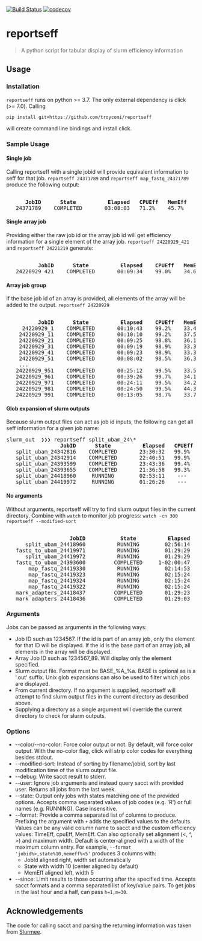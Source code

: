 [![Build Status](https://travis-ci.com/troycomi/reportseff.svg?branch=master)](https://travis-ci.com/troycomi/reportseff)
[![codecov](https://codecov.io/gh/troycomi/reportseff/branch/master/graph/badge.svg)](https://codecov.io/gh/troycomi/reportseff)

# reportseff

> A python script for tabular display of slurm efficiency information

## Usage
### Installation
`reportseff` runs on python >= 3.7.
The only external dependency is click (>= 7.0).
Calling
```
pip install git+https://github.com/troycomi/reportseff
```
will create command line bindings and install click.

### Sample Usage
#### Single job
Calling reportseff with a single jobid will provide equivalent information to
seff for that job.  `reportseff 24371789` and `reportseff map_fastq_24371789`
produce the following output:
<pre><b>
      JobID      State          Elapsed   CPUEff   MemEff  </b>
   24371789    COMPLETED       03:08:03   71.2%    45.7%  
</pre>

#### Single array job
Providing either the raw job id or the array job id will get efficiency 
information for a single element of the array job.  `reportseff 24220929_421` 
and `reportseff 24221219` generate:
<pre><b>
          JobID      State          Elapsed    CPUEff   MemEff  </b>
   24220929_421    COMPLETED       00:09:34    99.0%    34.6%  
</pre>

#### Array job group
If the base job id of an array is provided, all elements of the array will
be added to the output. `reportseff 24220929`
<pre><b>
          JobID      State          Elapsed    CPUEff   MemEff  </b>
     24220929_1    COMPLETED       00:10:43    99.2%    33.4%  
    24220929_11    COMPLETED       00:10:10    99.2%    37.5%  
    24220929_21    COMPLETED       00:09:25    98.8%    36.1%  
    24220929_31    COMPLETED       00:09:19    98.9%    33.3%  
    24220929_41    COMPLETED       00:09:23    98.9%    33.3%  
    24220929_51    COMPLETED       00:08:02    98.5%    36.3%  
	...
   24220929_951    COMPLETED       00:25:12    99.5%    33.5%  
   24220929_961    COMPLETED       00:39:26    99.7%    34.1%  
   24220929_971    COMPLETED       00:24:11    99.5%    34.2%  
   24220929_981    COMPLETED       00:24:50    99.5%    44.3%  
   24220929_991    COMPLETED       00:13:05    98.7%    33.7%  
</pre>

#### Glob expansion of slurm outputs
Because slurm output files can act as job id inputs, the following can
get all seff information for a given job name:

<pre>slurm_out  ❯❯❯ reportseff split_ubam_24\*<b>
                 JobID      State          Elapsed   CPUEff   MemEff  </b>
   split_ubam_24342816    COMPLETED       23:30:32   99.9%    4.5%   
   split_ubam_24342914    COMPLETED       22:40:51   99.9%    4.6%   
   split_ubam_24393599    COMPLETED       23:43:36   99.4%    4.4%   
   split_ubam_24393655    COMPLETED       21:36:58   99.3%    4.5%   
   split_ubam_24418960     RUNNING        02:53:11    ---      ---   
   split_ubam_24419972     RUNNING        01:26:26    ---      ---   
</pre>

#### No arguments
Without arguments, reportseff will try to find slurm output files in the
current directory.  Combine with `watch` to monitor job progress:
`watch -cn 300 reportseff --modified-sort`
<pre><b>
                    JobID           State          Elapsed   CPUEff   MemEff  </b>
      split_ubam_24418960          RUNNING        02:56:14    ---      ---
   fastq_to_ubam_24419971          RUNNING        01:29:29    ---      ---
      split_ubam_24419972          RUNNING        01:29:29    ---      ---
   fastq_to_ubam_24393600         COMPLETED     1-02:00:47   58.3%    41.1%
       map_fastq_24419330          RUNNING        02:14:53    ---      ---
       map_fastq_24419323          RUNNING        02:15:24    ---      ---
       map_fastq_24419324          RUNNING        02:15:24    ---      ---
       map_fastq_24419322          RUNNING        02:15:24    ---      ---
   mark_adapters_24418437         COMPLETED       01:29:23   99.8%    48.2%
   mark_adapters_24418436         COMPLETED       01:29:03   99.9%    47.4%
</pre>

### Arguments
Jobs can be passed as arguments in the following ways:
- Job ID such as 1234567.  If the id is part of an array job, only the element
for that ID will be displayed.  If the id is the base part of an array job,
all elements in the array will be displayed.
- Array Job ID such as 1234567\_89.  Will display only the element specified.
- Slurm output file.  Format must be BASE\_%A\_%a.  BASE is optional as is a
'.out' suffix.  Unix glob expansions can also be used to filter which jobs
are displayed.
- From current directory.  If no argument is supplied, reportseff will attempt
to find slurm output files in the current directory as described above.
- Supplying a directory as a single argument will override the current
directory to check for slurm outputs.

### Options
- --color/--no-color: Force color output or not.  By default, will force color
  output.  With the no-color flag, click will strip color codes for everything
  besides stdout.
- --modified-sort: Instead of sorting by filename/jobid, sort by last 
  modification time of the slurm output file.
- --debug: Write sacct result to stderr.
- --user: Ignore job arguments and instead query sacct with provided user.
  Returns all jobs from the last week.
- --state: Output only jobs with states matching one of the provided options.
  Accepts comma separated values of job codes (e.g. 'R') or full names
  (e.g. RUNNING).  Case insensitive.
- --format: Provide a comma separated list of columns to produce. Prefixing the
  argument with `+` adds the specified values to the defaults.  Values can
  be any valid column name to sacct and the custom efficiency values: TimeEff,
  cpuEff, MemEff.  Can also optionally set alignment (<, ^, >) and maximum width.
  Default is center-aligned with a width of the maximum column entry.  For
  example, `--format 'jobid%>,state%10,memeff%<5'` produces 3 columns with:
  - JobId aligned right, width set automatically
  - State with width 10 (center aligned by default)
  - MemEff aligned left, width 5
- --since: Limit results to those occurring after the specified time.  Accepts
  sacct formats and a comma separated list of key/value pairs.  To get jobs in
  the last hour and a half, can pass `h=1,m=30`.

## Acknowledgements
The code for calling sacct and parsing the returning information was taken
from [Slurmee](https://github.com/PrincetonUniversity/slurmee).
